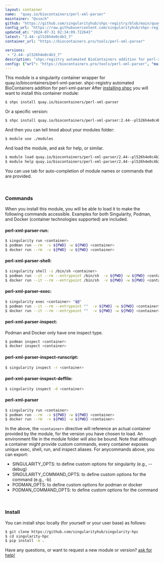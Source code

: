 ```yaml
---
layout: container
name:  "quay.io/biocontainers/perl-xml-parser"
maintainer: "@vsoch"
github: "https://github.com/singularityhub/shpc-registry/blob/main/quay.io/biocontainers/perl-xml-parser/container.yaml"
config_url: "https://raw.githubusercontent.com/singularityhub/shpc-registry/main/quay.io/biocontainers/perl-xml-parser/container.yaml"
updated_at: "2024-07-31 02:34:09.722643"
latest: "2.44--pl526h4e0c4b3_7"
container_url: "https://biocontainers.pro/tools/perl-xml-parser"

versions:
 - "2.44--pl526h4e0c4b3_7"
description: "shpc-registry automated BioContainers addition for perl-xml-parser"
config: {"url": "https://biocontainers.pro/tools/perl-xml-parser", "maintainer": "@vsoch", "description": "shpc-registry automated BioContainers addition for perl-xml-parser", "latest": {"2.44--pl526h4e0c4b3_7": "sha256:79b9a9d42da45897ae4903fa1ea325335319e0d7eec11f656015501afcb88675"}, "tags": {"2.44--pl526h4e0c4b3_7": "sha256:79b9a9d42da45897ae4903fa1ea325335319e0d7eec11f656015501afcb88675"}, "docker": "quay.io/biocontainers/perl-xml-parser"}
---
```


This module is a singularity container wrapper for quay.io/biocontainers/perl-xml-parser.
shpc-registry automated BioContainers addition for perl-xml-parser
After [installing shpc](#install) you will want to install this container module:


```bash
$ shpc install quay.io/biocontainers/perl-xml-parser
```

Or a specific version:

```bash
$ shpc install quay.io/biocontainers/perl-xml-parser:2.44--pl526h4e0c4b3_7
```

And then you can tell lmod about your modules folder:

```bash
$ module use ./modules
```

And load the module, and ask for help, or similar.

```bash
$ module load quay.io/biocontainers/perl-xml-parser/2.44--pl526h4e0c4b3_7
$ module help quay.io/biocontainers/perl-xml-parser/2.44--pl526h4e0c4b3_7
```

You can use tab for auto-completion of module names or commands that are provided.

<br>

### Commands

When you install this module, you will be able to load it to make the following commands accessible.
Examples for both Singularity, Podman, and Docker (container technologies supported) are included.

#### perl-xml-parser-run:

```bash
$ singularity run <container>
$ podman run --rm  -v ${PWD} -w ${PWD} <container>
$ docker run --rm  -v ${PWD} -w ${PWD} <container>
```

#### perl-xml-parser-shell:

```bash
$ singularity shell -s /bin/sh <container>
$ podman run --it --rm --entrypoint /bin/sh  -v ${PWD} -w ${PWD} <container>
$ docker run --it --rm --entrypoint /bin/sh  -v ${PWD} -w ${PWD} <container>
```

#### perl-xml-parser-exec:

```bash
$ singularity exec <container> "$@"
$ podman run --it --rm --entrypoint ""  -v ${PWD} -w ${PWD} <container> "$@"
$ docker run --it --rm --entrypoint ""  -v ${PWD} -w ${PWD} <container> "$@"
```

#### perl-xml-parser-inspect:

Podman and Docker only have one inspect type.

```bash
$ podman inspect <container>
$ docker inspect <container>
```

#### perl-xml-parser-inspect-runscript:

```bash
$ singularity inspect -r <container>
```

#### perl-xml-parser-inspect-deffile:

```bash
$ singularity inspect -d <container>
```



#### perl-xml-parser

```bash
$ singularity run <container>
$ podman run --rm  -v ${PWD} -w ${PWD} <container>
$ docker run --rm  -v ${PWD} -w ${PWD} <container>
```


In the above, the `<container>` directive will reference an actual container provided
by the module, for the version you have chosen to load. An environment file in the
module folder will also be bound. Note that although a container
might provide custom commands, every container exposes unique exec, shell, run, and
inspect aliases. For anycommands above, you can export:

 - SINGULARITY_OPTS: to define custom options for singularity (e.g., --debug)
 - SINGULARITY_COMMAND_OPTS: to define custom options for the command (e.g., -b)
 - PODMAN_OPTS: to define custom options for podman or docker
 - PODMAN_COMMAND_OPTS: to define custom options for the command

<br>

### Install

You can install shpc locally (for yourself or your user base) as follows:

```bash
$ git clone https://github.com/singularityhub/singularity-hpc
$ cd singularity-hpc
$ pip install -e .
```

Have any questions, or want to request a new module or version? [ask for help!](https://github.com/singularityhub/singularity-hpc/issues)